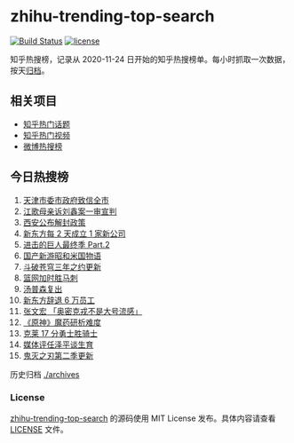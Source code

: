 # zhihu-trending-top-search

[![Build Status](https://github.com/justjavac/zhihu-trending-top-search/workflows/ci/badge.svg?branch=main)](https://github.com/justjavac/zhihu-trending-top-search/actions)
[![license](https://img.shields.io/github/license/justjavac/zhihu-trending-top-search)](https://github.com/justjavac/zhihu-trending-top-search/blob/main/LICENSE)

知乎热搜榜，记录从 2020-11-24 日开始的知乎热搜榜单。每小时抓取一次数据，按天[归档](./archives)。

## 相关项目

- [知乎热门话题](https://github.com/justjavac/zhihu-trending-hot-questions)
- [知乎热门视频](https://github.com/justjavac/zhihu-trending-hot-video)
- [微博热搜榜](https://github.com/justjavac/weibo-trending-hot-search)

## 今日热搜榜

<!-- BEGIN -->
<!-- 最后更新时间 Tue Jan 11 2022 04:13:29 GMT+0800 (China Standard Time) -->

1. [天津市委市政府致信全市](https://www.zhihu.com/search?q=天津疫情)
1. [江歌母亲诉刘鑫案一审宣判](https://www.zhihu.com/search?q=江歌案)
1. [西安公布解封政策](https://www.zhihu.com/search?q=西安解封)
1. [新东方每 2 天成立 1 家新公司](https://www.zhihu.com/search?q=新东方)
1. [进击的巨人最终季 Part.2](https://www.zhihu.com/search?q=进击的巨人)
1. [国产新游昭和米国物语](https://www.zhihu.com/search?q=昭和米国物语)
1. [斗破苍穹三年之约更新](https://www.zhihu.com/search?q=斗破苍穹三年之约)
1. [篮网加时胜马刺](https://www.zhihu.com/search?q=篮网)
1. [汤普森复出](https://www.zhihu.com/search?q=汤普森复出)
1. [新东方辞退 6 万员工](https://www.zhihu.com/search?q=新东方辞退员工)
1. [张文宏 「奥密克戎不是大号流感」](https://www.zhihu.com/search?q=奥密克戎)
1. [《原神》魔药研析难度](https://www.zhihu.com/search?q=原神)
1. [克莱 17 分勇士胜骑士](https://www.zhihu.com/search?q=勇士)
1. [媒体评任泽平谈生育](https://www.zhihu.com/search?q=任泽平)
1. [鬼灭之刃第二季更新](https://www.zhihu.com/search?q=鬼灭之刃)

<!-- END -->

历史归档 [./archives](./archives)

### License

[zhihu-trending-top-search](https://github.com/justjavac/zhihu-trending-top-search)
的源码使用 MIT License 发布。具体内容请查看 [LICENSE](./LICENSE) 文件。
